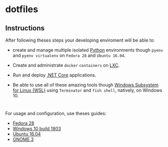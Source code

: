 # dotfiles

## Instructions

After following theses steps your developing enviroment will be able to:
    
* create and manage multiple isolated <a href="https://docs.python.org/3/faq/general.html#what-is-python">Python</a> environments though `pyenv` and `pyenv virtualenv` on `Fedora 28` and `Ubuntu 16.04`.

* Create and administrate `docker` `containers` on <a href="https://linuxcontainers.org/">LXC</a>.

* Run and deploy <a href="https://docs.microsoft.com/pt-br/dotnet/core/">.NET Core</a> applications.
* Be able to use all of these amazing tools though <a href="https://blogs.msdn.microsoft.com/wsl/2016/04/22/windows-subsystem-for-linux-overview/">Windows Subsystem for Linux (WSL)</a> using `Terminator` and `fish shell`, natively, on Windows 10.

# 

For usage and configuration, use theses guides:

* [Fedora 28](./readme/FEDORA28.md)
* [Windows 10 build 1803](./readme/WINDOWS.md)
* [Ubuntu 16.04](./readme/UBUNTU1604.md)
* [GNOME 3](./readme/GNOME3.md)

